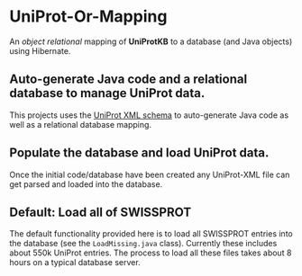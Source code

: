 # UniProt-Or-Mapping
An *object relational* mapping of **UniProtKB** to a database (and Java objects) using Hibernate.

## Auto-generate Java code and a relational database to manage UniProt data.

This projects uses the [UniProt XML schema](http://www.uniprot.org/docs/uniprot.xsd) to auto-generate Java code as well as a relational database mapping.

## Populate the database and load UniProt data.

Once the initial code/database have been created any UniProt-XML file can get parsed and loaded into the database.

## Default: Load all of SWISSPROT

The default functionality provided here is to load all SWISSPROT entries into the database (see the ``LoadMissing.java`` class).
Currently these includes about 550k UniProt entries. The process to load all these files takes about 8 hours on a typical database server.




